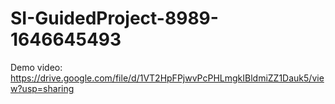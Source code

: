 # SI-GuidedProject-8989-1646645493
Demo video: https://drive.google.com/file/d/1VT2HpFPjwvPcPHLmgkIBldmiZZ1Dauk5/view?usp=sharing
